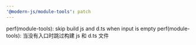 ```yaml
---
'@modern-js/module-tools': patch
---
```


perf(module-tools): skip build js and d.ts when input is empty
perf(module-tools): 当没有入口时跳过构建 js 和 d.ts 文件
